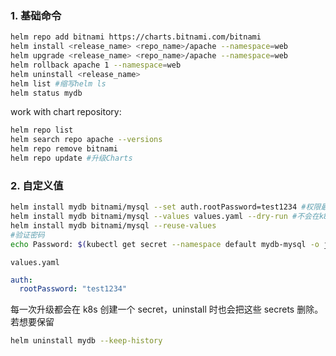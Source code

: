 ### 1. 基础命令

```bash
helm repo add bitnami https://charts.bitnami.com/bitnami
helm install <release_name> <repo_name>/apache --namespace=web
helm upgrade <release_name> <repo_name>/apache --namespace=web
helm rollback apache 1 --namespace=web
helm uninstall <release_name>
helm list #缩写helm ls
helm status mydb
```

work with chart repository:

```bash
helm repo list
helm search repo apache --versions
helm repo remove bitnami
helm repo update #升级Charts
```

### 2. 自定义值

```bash
helm install mydb bitnami/mysql --set auth.rootPassword=test1234 #权限最高，会覆盖values.yaml
helm install mydb bitnami/mysql --values values.yaml --dry-run #不会在k8s中创建
helm install mydb bitnami/mysql --reuse-values
#验证密码
echo Password: $(kubectl get secret --namespace default mydb-mysql -o jsonpath="{.data.mysql-root-password}" | base64 --decode)
```

`values.yaml`

```yaml
auth:
  rootPassword: "test1234"
```

每一次升级都会在 k8s 创建一个 secret，uninstall 时也会把这些 secrets 删除。若想要保留

```bash
helm uninstall mydb --keep-history
```

